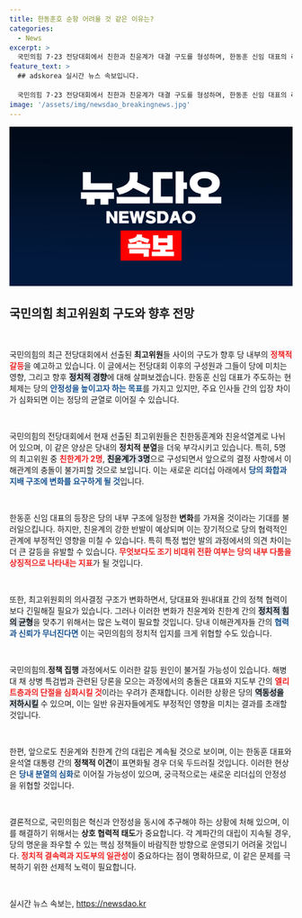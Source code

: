 ```yaml
---
title: 한동훈호 순항 어려울 것 같은 이유는?
categories:
  - News
excerpt: >
  국민의힘 7·23 전당대회에서 친한과 친윤계가 대결 구도를 형성하며, 한동훈 신임 대표의 리더십에 강한 견제가 예고되고 있다. 갈등은 채 상병 특검법 등 당내 주요 이슈에서 빚어질 가능성이 높아져 당의 균열을 우려하게 한다.
feature_text: >
  ## adskorea 실시간 뉴스 속보입니다.

  국민의힘 7·23 전당대회에서 친한과 친윤계가 대결 구도를 형성하며, 한동훈 신임 대표의 리더십에 강한 견제가 예고되고 있다. 갈등은 채 상병 특검법 등 당내 주요 이슈에서 빚어질 가능성이 높아져 당의 균열을 우려하게 한다.
image: '/assets/img/newsdao_breakingnews.jpg'
---
```


<p><img src="/assets/img/newsdao_breakingnews.jpg" alt="adskorea 속보" /></p>

<h2 data-ke-size="size26">국민의힘 최고위원회 구도와 향후 전망</h2>

<p data-ke-size="size16">&nbsp;</p>

<p>국민의힘의 최근 전당대회에서 선출된 <b>최고위원</b>들 사이의 구도가 향후 당 내부의 <b><span style="color: #ee2323;">정책적 갈등</span></b>을 예고하고 있습니다. 이 글에서는 전당대회 이후의 구성원과 그들이 당에 미치는 영향, 그리고 향후 <b><span style="background-color: #21538527;">정치적 경향</span></b>에 대해 살펴보겠습니다. 한동훈 신임 대표가 주도하는 현 체제는 당의 <b><span style="color: #1a5490;">안정성을 높이고자 하는 목표</span></b>를 가지고 있지만, 주요 인사들 간의 입장 차이가 심화되면 이는 정당의 균열로 이어질 수 있습니다. </p>

<p data-ke-size="size16">&nbsp;</p>

<p>국민의힘의 전당대회에서 현재 선출된 최고위원들은 친한동훈계와 친윤석열계로 나뉘어 있으며, 이 같은 양상은 당내의 <b>정치적 분열</b>을 더욱 부각시키고 있습니다. 특히, 5명의 최고위원 중 <b><span style="color: #ee2323;">친한계가 2명</span></b>, <b><span style="background-color: #21538527;">친윤계가 3명</span></b>으로 구성되면서 앞으로의 결정 사항에서 이해관계의 충돌이 불가피할 것으로 보입니다. 이는 새로운 리더십 아래에서 <b><span style="color: #1a5490;">당의 화합과 지배 구조에 변화를 요구하게 될 것</span></b>입니다.</p>

<p data-ke-size="size16">&nbsp;</p>

<p>한동훈 신임 대표의 등장은 당의 내부 구조에 일정한 <b>변화</b>를 가져올 것이라는 기대를 불러일으킵니다. 하지만, 친윤계의 강한 반발이 예상되며 이는 장기적으로 당의 협력적인 관계에 부정적인 영향을 미칠 수 있습니다. 특히 특정 법안 발의 과정에서의 의견 차이는 더 큰 갈등을 유발할 수 있습니다. <b><span style="color: #ee2323;">무엇보다도 조기 비대위 전환 여부는 당의 내부 다툼을 상징적으로 나타내는 지표</span></b>가 될 것입니다. </p>

<p data-ke-size="size16">&nbsp;</p>

<p>또한, 최고위원회의 의사결정 구조가 변화하면서, 당대표와 원내대표 간의 정책 협력이 보다 긴밀해질 필요가 있습니다. 그러나 이러한 변화가 친윤계와 친한계 간의 <b><span style="background-color: #21538527;">정치적 힘의 균형</span></b>을 맞추기 위해서는 많은 노력이 필요할 것입니다. 당내 이해관계자들 간의 <b><span style="color: #1a5490;">협력과 신뢰가 무너진다면</span></b> 이는 국민의힘의 정치적 입지를 크게 위협할 수도 있습니다.</p>

<p data-ke-size="size16">&nbsp;</p>

<p>국민의힘의.<b>정책 집행</b> 과정에서도 이러한 갈등 원인이 불거질 가능성이 있습니다. 해병대 채 상병 특검법과 관련된 당론을 모으는 과정에서의 충돌은 대표와 지도부 간의 <b><span style="color: #ee2323;">엘리트층과의 단절을 심화시킬 것</span></b>이라는 우려가 존재합니다. 이러한 상황은 당의 <b><span style="background-color: #21538527;">역동성을 저하시킬</span></b> 수 있으며, 이는 일반 유권자들에게도 부정적인 영향을 미치는 결과를 초래할 것입니다.</p>

<p data-ke-size="size16">&nbsp;</p>

<p>한편, 앞으로도 친윤계와 친한계 간의 대립은 계속될 것으로 보이며, 이는 한동훈 대표와 윤석열 대통령 간의 <b>정책적 이견</b>이 표면화될 경우 더욱 두드러질 것입니다. 이러한 현상은 <b><span style="color: #1a5490;">당내 분열의 심화</span></b>로 이어질 가능성이 있으며, 궁극적으로는 새로운 리더십의 안정성을 위협할 것입니다. </p>

<p data-ke-size="size16">&nbsp;</p>

<p>결론적으로, 국민의힘은 혁신과 안정성을 동시에 추구해야 하는 상황에 처해 있으며, 이를 해결하기 위해서는 <b>상호 협력적 태도</b>가 중요합니다. 각 계파간의 대립이 지속될 경우, 당의 명운을 좌우할 수 있는 핵심 정책들이 바람직한 방향으로 운영되기 어려울 것입니다. <b><span style="color: #ee2323;">정치적 결속력과 지도부의 일관성</span></b>이 중요하다는 점이 명확하므로, 이 같은 문제를 극복하기 위한 선제적 노력이 필요합니다. </p>

<p data-ke-size="size16">&nbsp;</p>
실시간 뉴스 속보는, <a href="https://newsdao.kr" rel="dofollow">https://newsdao.kr</a>


